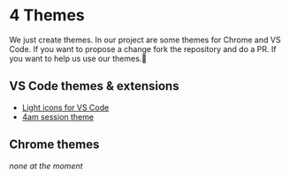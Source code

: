 # 4 Themes

We just create themes. In our project are some themes for Chrome and VS Code. If you want to propose a change fork the repository and do a PR. If you want to help us use our themes.🎨

## VS Code themes & extensions

- [Light icons for VS Code](https://github.com/4-themes/light-vscode-icons)
- [4am session theme](https://github.com/4-themes/4am-session-theme)

## Chrome themes

*none at the moment*
